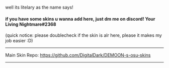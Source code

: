 well its litelary as the name says!

 #### if you have some skins u wanna add here, just dm me on discord! Your Living Nightmare#2368
(quick notice: please doublecheck if the skin is alr here, please it makes my job easier :D)

-------------------------------------------------

Main Skin Repo: https://github.com/DigitalDark/DEMOON-s-osu-skins

-------------------------------------------------

